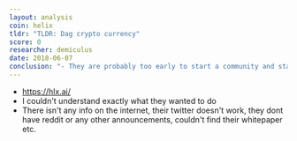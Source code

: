 ```yaml
---
layout: analysis
coin: helix
tldr: "TLDR: Dag crypto currency"
score: 0
researcher: demiculus
date: 2018-06-07
conclusion: "- They are probably too early to start a community and start marketing. They look like they are still gathering their team and setting up their system\n- Need to look at them when they improve a bit more."
---
```


- https://hlx.ai/
- I couldn't understand exactly what they wanted to do
- There isn't any info on the internet, their twitter doesn't work, they dont have reddit or any other announcements, couldn't find their whitepaper etc.

